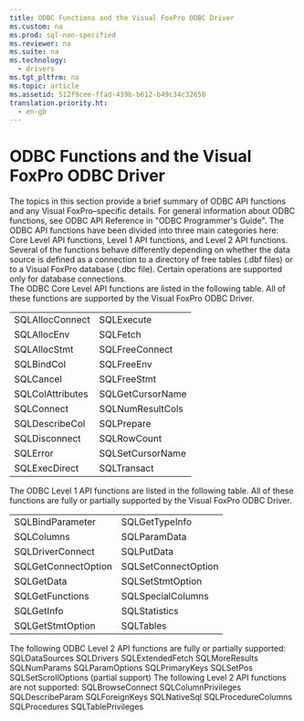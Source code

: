 ```yaml
---
title: ODBC Functions and the Visual FoxPro ODBC Driver
ms.custom: na
ms.prod: sql-non-specified
ms.reviewer: na
ms.suite: na
ms.technology: 
  - drivers
ms.tgt_pltfrm: na
ms.topic: article
ms.assetid: 512f9cee-ffad-439b-b612-b49c34c32658
translation.priority.ht: 
  - en-gb
---
```

# ODBC Functions and the Visual FoxPro ODBC Driver
<?xml version="1.0" encoding="utf-8"?>
<developerReferenceWithoutSyntaxDocument xmlns="http://ddue.schemas.microsoft.com/authoring/2003/5" xmlns:xlink="http://www.w3.org/1999/xlink" xmlns:xsi="http://www.w3.org/2001/XMLSchema-instance" xsi:schemaLocation="http://ddue.schemas.microsoft.com/authoring/2003/5 http://dduestorage.blob.core.windows.net/ddueschema/developer.xsd">
  <introduction>
    <para>The topics in this section provide a brief summary of ODBC API functions and any Visual FoxPro–specific details. </para>
    <alert class="note">
      <para>For general information about ODBC functions, see <legacyLink xlink:href="b7a49774-f458-44ce-9a04-a0457501405b">ODBC API Reference</legacyLink> in "ODBC Programmer's Guide".</para>
    </alert>
    <para>The ODBC API functions have been divided into three main categories here: Core Level API functions, Level 1 API functions, and Level 2 API functions.</para>
    <alert class="note">
      <para>Several of the functions behave differently depending on whether the data source is defined as a connection to a directory of <legacyLink xlink:href="a379b3cb-0393-46e7-b03b-724a56d8f31c">free tables</legacyLink> (.dbf files) or to a Visual FoxPro <legacyLink xlink:href="a379b3cb-0393-46e7-b03b-724a56d8f31c">database</legacyLink> (.dbc file). Certain operations are supported only for database connections.</para>
    </alert>
  </introduction>
  <section>
    <title>Core Level API Support</title>
    <content>
      <para>The ODBC Core Level API functions are listed in the following table. All of these functions are supported by the Visual FoxPro ODBC Driver.</para>
      <table xmlns:caps="http://schemas.microsoft.com/build/caps/2013/11">
        <tbody>
          <tr>
            <TD>
              <para>               <legacyLink xlink:href="70d48b12-def5-475c-b8e1-654a55fdfe0f">SQLAllocConnect</legacyLink>             </para>
            </TD>
            <TD>
              <para>               <legacyLink xlink:href="cce0c25f-fa85-4cf5-bfee-4b7a9401f585">SQLExecute</legacyLink>             </para>
            </TD>
          </tr>
          <tr>
            <TD>
              <para>               <legacyLink xlink:href="a21c3782-273f-40b3-b239-47beaf8df462">SQLAllocEnv</legacyLink>             </para>
            </TD>
            <TD>
              <para>               <legacyLink xlink:href="6198a006-6f25-4328-8403-2aba29b7041f">SQLFetch</legacyLink>             </para>
            </TD>
          </tr>
          <tr>
            <TD>
              <para>               <legacyLink xlink:href="ba973025-18c8-481b-a383-6ed935237894">SQLAllocStmt</legacyLink>             </para>
            </TD>
            <TD>
              <para>               <legacyLink xlink:href="5ecfbbed-43f6-4875-a6a7-732f36431e91">SQLFreeConnect</legacyLink>             </para>
            </TD>
          </tr>
          <tr>
            <TD>
              <para>               <legacyLink xlink:href="984d6605-39ba-4d33-ac94-22625bfa6107">SQLBindCol</legacyLink>             </para>
            </TD>
            <TD>
              <para>               <legacyLink xlink:href="83011775-e31d-4663-b68b-999113a20d5b">SQLFreeEnv</legacyLink>             </para>
            </TD>
          </tr>
          <tr>
            <TD>
              <para>               <legacyLink xlink:href="4f7baa1d-37ef-4051-ae13-7dc38033af16">SQLCancel</legacyLink>             </para>
            </TD>
            <TD>
              <para>               <legacyLink xlink:href="a5320226-a6fc-4999-9b3b-2fdee6bdf7eb">SQLFreeStmt</legacyLink>             </para>
            </TD>
          </tr>
          <tr>
            <TD>
              <para>               <legacyLink xlink:href="d403dfa0-c26d-47d4-91d9-2f29aa387399">SQLColAttributes</legacyLink>             </para>
            </TD>
            <TD>
              <para>               <legacyLink xlink:href="8b1c5233-950e-4173-ae15-dfc46be6ed09">SQLGetCursorName</legacyLink>             </para>
            </TD>
          </tr>
          <tr>
            <TD>
              <para>               <legacyLink xlink:href="49cbfafa-b21e-4e89-b248-9c7098f46b20">SQLConnect</legacyLink>             </para>
            </TD>
            <TD>
              <para>               <legacyLink xlink:href="a83d826c-6908-4115-b6e6-4d0615ff1738">SQLNumResultCols</legacyLink>             </para>
            </TD>
          </tr>
          <tr>
            <TD>
              <para>               <legacyLink xlink:href="a8d06507-8376-42b5-b09f-338a77cea131">SQLDescribeCol</legacyLink>             </para>
            </TD>
            <TD>
              <para>               <legacyLink xlink:href="0c4cb5a4-9729-4b2e-a0c6-52027b92e8fc">SQLPrepare</legacyLink>             </para>
            </TD>
          </tr>
          <tr>
            <TD>
              <para>               <legacyLink xlink:href="78ae1695-b53e-48ff-be49-ecff1f599e61">SQLDisconnect</legacyLink>             </para>
            </TD>
            <TD>
              <para>               <legacyLink xlink:href="9d851f8d-94ca-47ae-a4ad-53863be2d404">SQLRowCount</legacyLink>             </para>
            </TD>
          </tr>
          <tr>
            <TD>
              <para>               <legacyLink xlink:href="8315ec16-1c22-447a-a577-39bd94f61070">SQLError</legacyLink>             </para>
            </TD>
            <TD>
              <para>               <legacyLink xlink:href="2ac5a8b5-f084-405b-b0d7-546284dfa111">SQLSetCursorName</legacyLink>             </para>
            </TD>
          </tr>
          <tr>
            <TD>
              <para>               <legacyLink xlink:href="5004060f-8510-4018-87a4-d41789e69d3e">SQLExecDirect</legacyLink>             </para>
            </TD>
            <TD>
              <para>               <legacyLink xlink:href="92cf86c0-f7a8-44d7-b59f-a1342677440b">SQLTransact</legacyLink>             </para>
            </TD>
          </tr>
        </tbody>
      </table>
    </content>
  </section>
  <section>
    <title>Level 1 API Support</title>
    <content>
      <para>The ODBC Level 1 API functions are listed in the following table. All of these functions are fully or partially supported by the Visual FoxPro ODBC Driver.</para>
      <table xmlns:caps="http://schemas.microsoft.com/build/caps/2013/11">
        <tbody>
          <tr>
            <TD>
              <para>               <legacyLink xlink:href="8a69fda2-8903-451a-b030-851bf05aa074">SQLBindParameter</legacyLink>             </para>
            </TD>
            <TD>
              <para>               <legacyLink xlink:href="5f25e20b-a4ef-42da-aeb6-00e0510fb1cc">SQLGetTypeInfo</legacyLink>             </para>
            </TD>
          </tr>
          <tr>
            <TD>
              <para>               <legacyLink xlink:href="b588a875-0153-43a0-9b76-f89e728cfa65">SQLColumns</legacyLink>             </para>
            </TD>
            <TD>
              <para>               <legacyLink xlink:href="a2308f6c-2fa1-47e9-903f-37c2a03c723a">SQLParamData</legacyLink>             </para>
            </TD>
          </tr>
          <tr>
            <TD>
              <para>               <legacyLink xlink:href="10492c8f-3a18-4971-9db8-879e878083b9">SQLDriverConnect</legacyLink>             </para>
            </TD>
            <TD>
              <para>               <legacyLink xlink:href="8c79e9ba-afa0-4e20-9c53-371cc42b4a97">SQLPutData</legacyLink>             </para>
            </TD>
          </tr>
          <tr>
            <TD>
              <para>               <legacyLink xlink:href="5703eb39-f3b2-4f3a-8676-a5625ae29a41">SQLGetConnectOption</legacyLink>             </para>
            </TD>
            <TD>
              <para>               <legacyLink xlink:href="5a35449e-4694-4ee5-9fa1-45d5a8fe7823">SQLSetConnectOption</legacyLink>             </para>
            </TD>
          </tr>
          <tr>
            <TD>
              <para>               <legacyLink xlink:href="fbf1b1eb-ecab-43d6-9099-3d627344e0fe">SQLGetData</legacyLink>             </para>
            </TD>
            <TD>
              <para>               <legacyLink xlink:href="76b813e3-c7dc-4bb2-a710-d2aa9dcfdc36">SQLSetStmtOption</legacyLink>             </para>
            </TD>
          </tr>
          <tr>
            <TD>
              <para>               <legacyLink xlink:href="8102932a-88b3-49d8-bf7a-c766f54878c0">SQLGetFunctions</legacyLink>             </para>
            </TD>
            <TD>
              <para>               <legacyLink xlink:href="b72a978d-6a60-475a-b7d9-c424d77bbe30">SQLSpecialColumns</legacyLink>             </para>
            </TD>
          </tr>
          <tr>
            <TD>
              <para>               <legacyLink xlink:href="fbc39e3d-67d9-4331-bf5f-76dbd74c4c45">SQLGetInfo</legacyLink>             </para>
            </TD>
            <TD>
              <para>               <legacyLink xlink:href="bb48c22f-1fd5-47b4-8eaa-ff69cd431cf9">SQLStatistics</legacyLink>             </para>
            </TD>
          </tr>
          <tr>
            <TD>
              <para>               <legacyLink xlink:href="984a8b1d-f12c-420c-8be4-f555114c764b">SQLGetStmtOption</legacyLink>             </para>
            </TD>
            <TD>
              <para>               <legacyLink xlink:href="69e2a038-5def-423f-91aa-8756e069dd2a">SQLTables</legacyLink>             </para>
            </TD>
          </tr>
        </tbody>
      </table>
    </content>
  </section>
  <section>
    <title>Level 2 API Support</title>
    <content>
      <para>The following ODBC Level 2 API functions are fully or partially supported:  </para>
      <list class="bullet">
        <listItem>
          <para>             <legacyLink xlink:href="033f8d37-b2dd-4a4e-b93a-70c25b25b72e">SQLDataSources</legacyLink>           </para>
        </listItem>
        <listItem>
          <para>             <legacyLink xlink:href="179b11e0-665f-45a2-b926-c3d870a0dab8">SQLDrivers</legacyLink>           </para>
        </listItem>
        <listItem>
          <para>             <legacyLink xlink:href="b28af112-fb47-4143-b11e-3b743b2ae1b8">SQLExtendedFetch</legacyLink>           </para>
        </listItem>
        <listItem>
          <para>             <legacyLink xlink:href="dc59b1dd-c158-4b45-ab46-638be1fa49b8">SQLMoreResults</legacyLink>           </para>
        </listItem>
        <listItem>
          <para>             <legacyLink xlink:href="4fe4eec8-6a65-4b1f-aac3-25b14fe4ea94">SQLNumParams</legacyLink>           </para>
        </listItem>
        <listItem>
          <para>             <legacyLink xlink:href="7f94a6e2-9c34-405c-b2b0-304d94269715">SQLParamOptions</legacyLink>           </para>
        </listItem>
        <listItem>
          <para>             <legacyLink xlink:href="8dbe2903-efdc-45e0-a079-9e357c5fd81b">SQLPrimaryKeys</legacyLink>           </para>
        </listItem>
        <listItem>
          <para>             <legacyLink xlink:href="ec8e5a9d-7aac-4e7f-a75f-cf670c036f33">SQLSetPos</legacyLink>           </para>
        </listItem>
        <listItem>
          <para>             <legacyLink xlink:href="693e6e28-a845-41b1-9622-5058b0d87229">SQLSetScrollOptions</legacyLink> (partial support)</para>
        </listItem>
      </list>
      <para>The following Level 2 API functions are not supported:  </para>
      <list class="bullet">
        <listItem>
          <para>SQLBrowseConnect</para>
        </listItem>
        <listItem>
          <para>SQLColumnPrivileges</para>
        </listItem>
        <listItem>
          <para>SQLDescribeParam</para>
        </listItem>
        <listItem>
          <para>SQLForeignKeys</para>
        </listItem>
        <listItem>
          <para>SQLNativeSql</para>
        </listItem>
        <listItem>
          <para>SQLProcedureColumns</para>
        </listItem>
        <listItem>
          <para>SQLProcedures</para>
        </listItem>
        <listItem>
          <para>SQLTablePrivileges</para>
        </listItem>
      </list>
    </content>
  </section>
  <relatedTopics />
</developerReferenceWithoutSyntaxDocument>